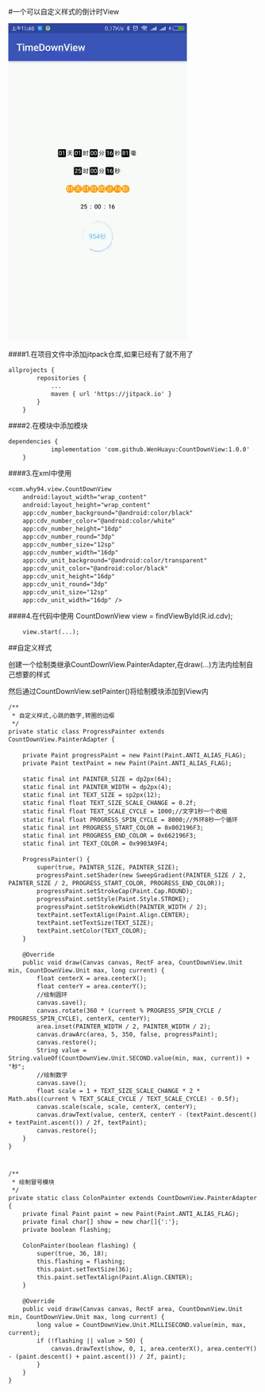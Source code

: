 #一个可以自定义样式的倒计时View

![image](https://github.com/WenHuayu/CountDownView/blob/master/img/show.gif)

####1.在项目文件中添加jitpack仓库,如果已经有了就不用了

	allprojects {
			repositories {
				...
				maven { url 'https://jitpack.io' }
			}
		}
	
####2.在模块中添加模块

	dependencies {
				implementation 'com.github.WenHuayu:CountDownView:1.0.0'
		}
	
####3.在xml中使用

    <com.why94.view.CountDownView
        android:layout_width="wrap_content"
        android:layout_height="wrap_content"
        app:cdv_number_background="@android:color/black"
        app:cdv_number_color="@android:color/white"
        app:cdv_number_height="16dp"
        app:cdv_number_round="3dp"
        app:cdv_number_size="12sp"
        app:cdv_number_width="16dp"
        app:cdv_unit_background="@android:color/transparent"
        app:cdv_unit_color="@android:color/black"
        app:cdv_unit_height="16dp"
        app:cdv_unit_round="3dp"
        app:cdv_unit_size="12sp"
        app:cdv_unit_width="16dp" />
		
####4.在代码中使用
        CountDownView view = findViewById(R.id.cdv);
	
        view.start(...);

##自定义样式

创建一个绘制类继承CountDownView.PainterAdapter,在draw(...)方法内绘制自己想要的样式

然后通过CountDownView.setPainter()将绘制模块添加到View内

    /**
     * 自定义样式,心跳的数字,转圈的边框
     */
    private static class ProgressPainter extends CountDownView.PainterAdapter {

        private Paint progressPaint = new Paint(Paint.ANTI_ALIAS_FLAG);
        private Paint textPaint = new Paint(Paint.ANTI_ALIAS_FLAG);

        static final int PAINTER_SIZE = dp2px(64);
        static final int PAINTER_WIDTH = dp2px(4);
        static final int TEXT_SIZE = sp2px(12);
        static final float TEXT_SIZE_SCALE_CHANGE = 0.2f;
        static final float TEXT_SCALE_CYCLE = 1000;//文字1秒一个收缩
        static final float PROGRESS_SPIN_CYCLE = 8000;//外环8秒一个循环
        static final int PROGRESS_START_COLOR = 0x002196F3;
        static final int PROGRESS_END_COLOR = 0x662196F3;
        static final int TEXT_COLOR = 0x9903A9F4;

        ProgressPainter() {
            super(true, PAINTER_SIZE, PAINTER_SIZE);
            progressPaint.setShader(new SweepGradient(PAINTER_SIZE / 2, PAINTER_SIZE / 2, PROGRESS_START_COLOR, PROGRESS_END_COLOR));
            progressPaint.setStrokeCap(Paint.Cap.ROUND);
            progressPaint.setStyle(Paint.Style.STROKE);
            progressPaint.setStrokeWidth(PAINTER_WIDTH / 2);
            textPaint.setTextAlign(Paint.Align.CENTER);
            textPaint.setTextSize(TEXT_SIZE);
            textPaint.setColor(TEXT_COLOR);
        }

        @Override
        public void draw(Canvas canvas, RectF area, CountDownView.Unit min, CountDownView.Unit max, long current) {
            float centerX = area.centerX();
            float centerY = area.centerY();
            //绘制圆环
            canvas.save();
            canvas.rotate(360 * (current % PROGRESS_SPIN_CYCLE / PROGRESS_SPIN_CYCLE), centerX, centerY);
            area.inset(PAINTER_WIDTH / 2, PAINTER_WIDTH / 2);
            canvas.drawArc(area, 5, 350, false, progressPaint);
            canvas.restore();
            String value = String.valueOf(CountDownView.Unit.SECOND.value(min, max, current)) + "秒";
            //绘制数字
            canvas.save();
            float scale = 1 + TEXT_SIZE_SCALE_CHANGE * 2 * Math.abs((current % TEXT_SCALE_CYCLE / TEXT_SCALE_CYCLE) - 0.5f);
            canvas.scale(scale, scale, centerX, centerY);
            canvas.drawText(value, centerX, centerY - (textPaint.descent() + textPaint.ascent()) / 2f, textPaint);
            canvas.restore();
        }
    }

#

    /**
     * 绘制冒号模块
     */
    private static class ColonPainter extends CountDownView.PainterAdapter {
        private final Paint paint = new Paint(Paint.ANTI_ALIAS_FLAG);
        private final char[] show = new char[]{':'};
        private boolean flashing;

        ColonPainter(boolean flashing) {
            super(true, 36, 18);
            this.flashing = flashing;
            this.paint.setTextSize(36);
            this.paint.setTextAlign(Paint.Align.CENTER);
        }

        @Override
        public void draw(Canvas canvas, RectF area, CountDownView.Unit min, CountDownView.Unit max, long current) {
            long value = CountDownView.Unit.MILLISECOND.value(min, max, current);
            if (!flashing || value > 50) {
                canvas.drawText(show, 0, 1, area.centerX(), area.centerY() - (paint.descent() + paint.ascent()) / 2f, paint);
            }
        }
    }
